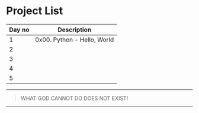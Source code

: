 # Project List

| Day no | Description                 |
| ------ | --------------------------- |
| 1      | 0x00. Python - Hello, World |
| 2      |                             |
| 3      |                             |
| 4      |                             |
| 5      |                             |

---

> WHAT GOD CANNOT DO DOES NOT EXIST!

---
